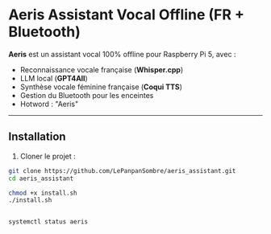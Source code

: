 # Aeris Assistant Vocal Offline (FR + Bluetooth)

**Aeris** est un assistant vocal 100% offline pour Raspberry Pi 5, avec :  
- Reconnaissance vocale française (**Whisper.cpp**)  
- LLM local (**GPT4All**)  
- Synthèse vocale féminine française (**Coqui TTS**)  
- Gestion du Bluetooth pour les enceintes  
- Hotword : "Aeris"

---

## Installation

1. Cloner le projet :
```bash
git clone https://github.com/LePanpanSombre/aeris_assistant.git
cd aeris_assistant

chmod +x install.sh
./install.sh


systemctl status aeris
